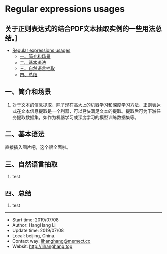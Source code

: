 # Regular expressions usages 
关于正则表达式的结合PDF文本抽取实例的一些用法总结。]
-
<!-- TOC -->

- [Regular expressions usages](#regular-expressions-usages)
    - [一、简介和场景](#一简介和场景)
    - [二、基本语法](#二基本语法)
    - [三、自然语言抽取](#三自然语言抽取)
    - [四、总结](#四总结)

<!-- /TOC -->
## 一、简介和场景
1. 对于文本的信息提取，除了现在高大上的机器学习和深度学习方法，正则表达式在文本信息提取是一个利器，可以更快满足文本的提取。提取后可为下游任务提取数据集，如作为机器学习或深度学习的模型训练数据集等。
## 二、基本语法
直接插入图片吧，这个很全面啦。
## 三、自然语言抽取
1. test
## 四、总结
1. test
---
- Start time: 2019/07/08
- Author: HangHang Li
- Update time: 2019/07/08
- Local: beijing, China.
- Contact way: lihanghang@memect.co
- Websit: http://lihanghang.top

